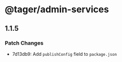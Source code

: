 # @tager/admin-services

## 1.1.5

### Patch Changes

- 7d13db9: Add `publishConfig` field to `package.json`
